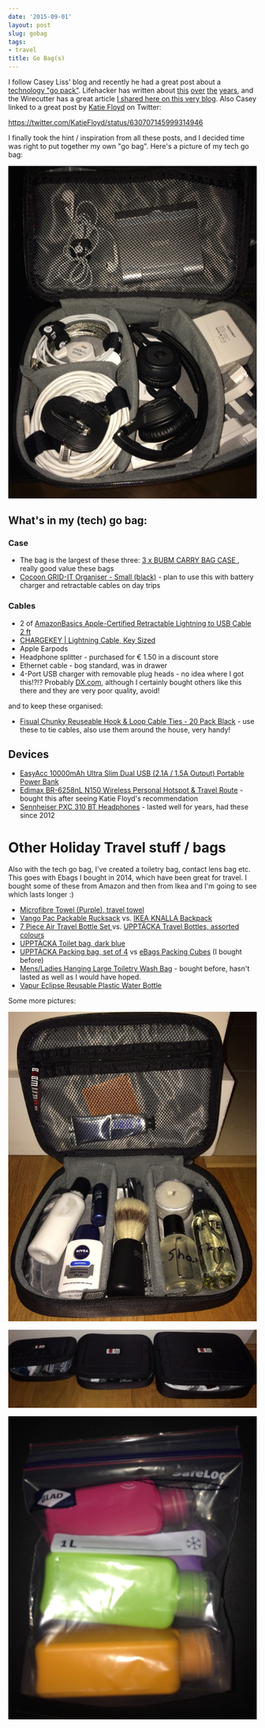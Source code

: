 ```yaml
---
date: '2015-09-01'
layout: post
slug: gobag
tags:
- travel
title: Go Bag(s)
---
```


I follow Casey Liss' blog and recently he had a great post about a [technology "go pack"][casey]. Lifehacker has written about [this][lh1] [over][lh2] [the][lh3] [years][lh4], and the Wirecutter has a great article [I shared here on this very blog][wirecutter]. Also Casey linked to a great post by [Katie Floyd][katie] on Twitter:

https://twitter.com/KatieFloyd/status/630707145999314946

I finally took the hint / inspiration from all these posts, and I decided time was right to put together my own "go bag". Here's a picture of my tech go bag:

![Neil's Tech Go Bag][ngobag]


## What's in my (tech) go bag:

### Case
* The bag is the largest of these three: [3 x BUBM CARRY BAG CASE ][bubm], really good value these bags
* [Cocoon GRID-IT Organiser - Small (black)][organiser] - plan to use this with battery charger and retractable cables on day trips

### Cables
* 2 of [AmazonBasics Apple-Certified Retractable Lightning to USB Cable 2 ft][retract] 
* [CHARGEKEY | Lightning Cable, Key Sized][chargekey]
* Apple Earpods
* Headphone splitter - purchased for &euro; 1.50 in a discount store
* Ethernet cable - bog standard, was in drawer
* 4-Port USB charger with removable plug heads - no idea where I got this!?!? Probably [DX.com][], although I certainly bought others like this there and they are very poor quality, avoid!

and to keep these organised:
* [Fisual Chunky Reuseable Hook & Loop Cable Ties - 20 Pack Black][ties] - use these to tie cables, also use them around the house, very handy!

## Devices
* [EasyAcc 10000mAh Ultra Slim Dual USB (2.1A / 1.5A Output) Portable Power Bank][easyacc]
* [Edimax BR-6258nL N150 Wireless Personal Hotspot & Travel Route][edimax] - bought this after seeing Katie Floyd's recommendation
* [Sennheiser PXC 310 BT Headphones][senn] - lasted well for years, had these since 2012


# Other Holiday Travel stuff / bags
Also with the tech go bag, I've created a toiletry bag, contact lens bag etc. This goes with Ebags I bought in 2014, which have been great for travel. I bought some of these from Amazon and then from Ikea and I'm going to see which lasts longer :)

* [Microfibre Towel (Purple), travel towel][towel]
* [Vango Pac Packable Rucksack][backpack] vs. [IKEA KNALLA Backpack][knalla]
* [7 Piece Air Travel Bottle Set ][bottle] vs. [UPPTÄCKA Travel Bottles, assorted colours][upp]
* [UPPTÄCKA Toilet bag, dark blue][toiletry bag]
* [UPPTÄCKA Packing bag, set of 4][pack bag] vs [eBags Packing Cubes][ebags] (I bought before)
* [Mens/Ladies Hanging Large Toiletry Wash Bag][toilet bag 2] - bought before, hasn't lasted as well as I would have hoped.
* [Vapur Eclipse Reusable Plastic Water Bottle][water]

Some more pictures:

![Neil's Grooming Bag][groombag]

![3 sizes of BUBM bags][bubmbags]

![IKEA travel bottles in freezer bags][uppbottles]

[casey]: http://www.caseyliss.com/2015/8/9/go-pack
[lh1]: http://lifehacker.com/5903929/put-together-a-killer-go-bag-this-weekend
[lh2]: http://lifehacker.com/the-tech-commuters-go-bag-1279587407
[lh3]: http://lifehacker.com/the-tech-essentials-daily-bag-1723128314
[lh4]: http://lifehacker.com/the-geek-essentials-bag-1441875871
[wirecutter]: https://ngrogan.com/holiday-gadgets 
[katie]: http://katiefloyd.com/blog/creating-a-tech-go-bag
[bubm]: https://www.amazon.co.uk/gp/product/B00KPW8CKS/ref=oh_aui_detailpage_o03_s00?ie=UTF8&psc=1&tag=neigrossit06-21
[retract]: https://www.amazon.co.uk/gp/product/B00M4QAS14/ref=oh_aui_detailpage_o02_s01?ie=UTF8&psc=1&tag=neigrossit06-21
[easyacc]: https://www.amazon.co.uk/gp/product/B00H9BEC8E/ref=oh_aui_detailpage_o03_s01?ie=UTF8&psc=1&tag=neigrossit06-21
[edimax]: https://www.amazon.co.uk/gp/product/B00ADHPP6Y/ref=oh_aui_detailpage_o00_s00?ie=UTF8&psc=1&tag=neigrossit06-21
[organiser]: https://www.amazon.co.uk/gp/product/B002HU9LJC/ref=oh_aui_detailpage_o02_s00?ie=UTF8&psc=1&tag=neigrossit06-21
[DX.com]: http://www.dx.com
[ties]: https://www.amazon.co.uk/gp/product/B001RPWPQE/ref=oh_aui_detailpage_o02_s01?ie=UTF8&psc=1&tag=neigrossit06-21
[chargekey]: https://www.amazon.co.uk/gp/product/B00IIYAIVG/ref=oh_aui_detailpage_o03_s01?ie=UTF8&psc=1&tag=neigrossit06-21
[senn]: https://www.amazon.co.uk/gp/product/B002YOENAS/ref=oh_aui_detailpage_o06_s00?ie=UTF8&psc=1&tag=neigrossit06-21
[towel]: https://www.amazon.co.uk/gp/product/B00C0C5UV0/ref=oh_aui_detailpage_o01_s00?ie=UTF8&psc=1&tag=neigrossit06-21
[backpack]: https://www.amazon.co.uk/gp/product/B009T17T96/ref=oh_aui_detailpage_o02_s01?ie=UTF8&psc=1&tag=neigrossit06-21
[bottle]: https://www.amazon.co.uk/gp/product/B002FGTJPE/ref=oh_aui_detailpage_o02_s01?ie=UTF8&psc=1&tag=neigrossit06-21
[knalla]: http://www.ikea.com/ie/en/catalog/products/00282325/
[upp]: http://www.ikea.com/ie/en/catalog/products/90235117/
[toiletry bag]: http://www.ikea.com/ie/en/catalog/products/30214009/#/90214006
[toilet bag 2]: https://www.amazon.co.uk/gp/product/B0085UI60S/ref=oh_aui_detailpage_o04_s00?ie=UTF8&psc=1&tag=neigrossit06-21
[water]: https://www.amazon.co.uk/gp/product/B00BI9AM3C/ref=oh_aui_detailpage_o03_s00?ie=UTF8&psc=1&tag=neigrossit06-21
[pack bag]: http://www.ikea.com/ie/en/catalog/products/30235115/
[ebags]: https://www.amazon.co.uk/gp/product/B0013KGEJW/ref=oh_aui_detailpage_o05_s00?ie=UTF8&psc=1&tag=neigrossit06-21

[ngobag]: /img/15/techbag.jpeg
[groombag]: /img/15/groombag.jpeg
[bubmbags]: /img/15/bubmbags.jpeg
[uppbottles]: /img/15/uppbottles.jpeg